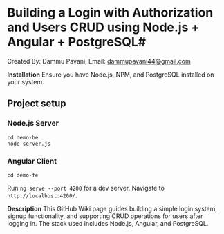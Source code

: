 # **Building a Login with Authorization and Users CRUD using Node.js + Angular + PostgreSQL**# 

Created By: Dammu Pavani, Email: dammupavani44@gmail.com

**Installation**
Ensure you have Node.js, NPM, and PostgreSQL installed on your system.

## Project setup

### Node.js Server
```
cd demo-be
node server.js
```

### Angular Client
```
cd demo-fe
```
Run `ng serve --port 4200` for a dev server. Navigate to `http://localhost:4200/`.


**Description**
This GitHub Wiki page guides building a simple login system, signup functionality, and supporting CRUD operations for users after logging in. The stack used includes Node.js, Angular, and PostgreSQL.
